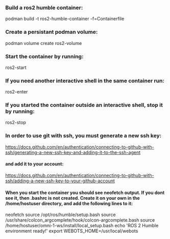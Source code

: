 ### Build a ros2 humble container:
podman build -t ros2-humble-container -f=Containerfile
### Create a persistant podman volume:
podman volume create ros2-volume
### Start the container by running:
ros2-start
### If you need another interactive shell in the same container run:
ros2-enter
### If you started the container outside an interactive shell, stop it by running:
ros2-stop


### In order to use git with ssh, you must generate a new ssh key:
https://docs.github.com/en/authentication/connecting-to-github-with-ssh/generating-a-new-ssh-key-and-adding-it-to-the-ssh-agent
#### and add it to your account:
https://docs.github.com/en/authentication/connecting-to-github-with-ssh/adding-a-new-ssh-key-to-your-github-account


#### When you start the container you should see neofetch output. If you dont see it, then .bashrc is not created. Create it on your own in the /home/hostuser directory, and add the following lines to it:
neofetch
source /opt/ros/humble/setup.bash
source /usr/share/colcon_argcomplete/hook/colcon-argcomplete.bash
source /home/hostuser/omni-1-ws/install/local_setup.bash
echo 'ROS 2 Humble environment ready!'
export WEBOTS_HOME=/usr/local/webots
